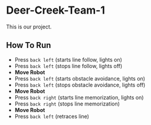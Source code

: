 # Deer-Creek-Team-1

This is our project.

## How To Run ## 
- Press `back left` (starts line follow, lights on)
- Press `back left` (stops line follow, lights off)
- **Move Robot**
- Press `back left` (starts obstacle avoidance, lights on)
- Press `back left` (stops obstacle avoidance, lights off)
- **Move Robot**
- Press `back right` (starts line memorization, lights on)
- Press `back right` (stops line memorization)
- **Move Robot**
- Press `back left` (retraces line) 
